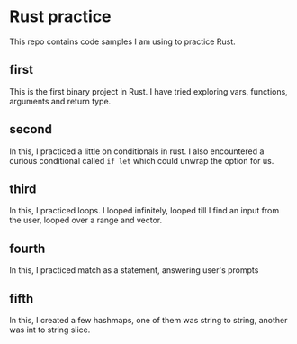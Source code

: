# Rust practice

This repo contains code samples I am using to practice Rust.

## first

This is the first binary project in Rust. I have tried exploring vars, functions, arguments and return type.

## second

In this, I practiced a little on conditionals in rust. I also encountered a curious conditional called `if let` which could unwrap the option for us.

## third

In this, I practiced loops. I looped infinitely, looped till I find an input from the user, looped over a range and vector.

## fourth

In this, I practiced match as a statement, answering user's prompts

## fifth

In this, I created a few hashmaps, one of them was string to string, another was int to string slice.